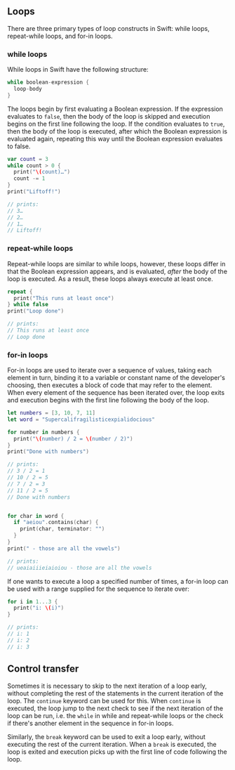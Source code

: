 ## Loops

There are three primary types of loop constructs in Swift: while loops, repeat-while loops, and for-in loops.

### while loops

While loops in Swift have the following structure:

```swift
while boolean-expression {
  loop-body
}
```

The loops begin by first evaluating a Boolean expression. If the expression evaluates to `false`, then the body of the loop is skipped and execution begins on the first line following the loop. If the condition evaluates to `true`, then the body of the loop is executed, after which the Boolean expression is evaluated again, repeating this way until the Boolean expression evaluates to false.

```swift
var count = 3
while count > 0 {
  print("\(count)…")
  count -= 1
}
print("Liftoff!")

// prints:
// 3…
// 2…
// 1…
// Liftoff!
```

### repeat-while loops

Repeat-while loops are similar to while loops, however, these loops differ in that the Boolean expression appears, and is evaluated, _after_ the body of the loop is executed. As a result, these loops always execute at least once.

```swift
repeat {
  print("This runs at least once")
} while false
print("Loop done")

// prints:
// This runs at least once
// Loop done
```

### for-in loops

For-in loops are used to iterate over a sequence of values, taking each element in turn, binding it to a variable or constant name of the developer's choosing, then executes a block of code that may refer to the element. When every element of the sequence has been iterated over, the loop exits and execution begins with the first line following the body of the loop.

```swift
let numbers = [3, 10, 7, 11]
let word = "Supercalifragilisticexpialidocious"

for number in numbers {
  print("\(number) / 2 = \(number / 2)")
}
print("Done with numbers")

// prints:
// 3 / 2 = 1
// 10 / 2 = 5
// 7 / 2 = 3
// 11 / 2 = 5
// Done with numbers


for char in word {
  if "aeiou".contains(char) {
    print(char, terminator: "")
  }
}
print(" - those are all the vowels")

// prints:
// ueaiaiiieiaioiou - those are all the vowels

```

If one wants to execute a loop a specified number of times, a for-in loop can be used with a range supplied for the sequence to iterate over:

```swift
for i in 1...3 {
  print("i: \(i)")
}

// prints:
// i: 1
// i: 2
// i: 3
```

## Control transfer

Sometimes it is necessary to skip to the next iteration of a loop early, without completing the rest of the statements in the current iteration of the loop. The `continue` keyword can be used for this. When `continue` is executed, the loop jump to the next check to see if the next iteration of the loop can be run, i.e. the `while` in while and repeat-while loops or the check if there's another element in the sequence in for-in loops.

Similarly, the `break` keyword can be used to exit a loop early, without executing the rest of the current iteration. When a `break` is executed, the loop is exited and execution picks up with the first line of code following the loop.
